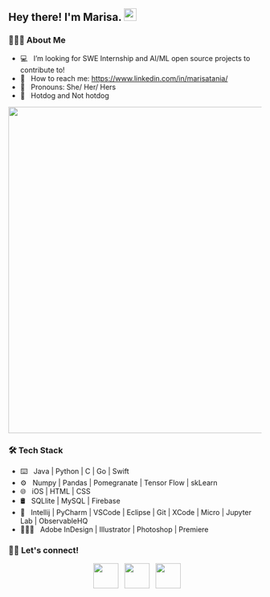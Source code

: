 <h2> Hey there! I'm Marisa. <img src="https://github.com/souvikguria98/souvikguria98/blob/master/Hi.gif" width="25"></h2>

<h3> 👩🏻‍💻 About Me </h3>

- 💻 &nbsp; I’m looking for SWE Internship and AI/ML open source projects to contribute to!
- 💬 &nbsp; How to reach me: https://www.linkedin.com/in/marisatania/
- 🦄 &nbsp; Pronouns: She/ Her/ Hers
- 🌭 &nbsp; Hotdog and Not hotdog

<img src="https://user-images.githubusercontent.com/60201466/129272454-0ffe351c-3dc4-467a-889f-3ea01e5c1860.gif" width="650">

<h3>🛠 Tech Stack</h3>

- ⌨️ &nbsp; Java | Python | C | Go | Swift  
- ⚙️ &nbsp; Numpy | Pandas | Pomegranate | Tensor Flow | skLearn
- 🌐 &nbsp; iOS | HTML | CSS 
- 🛢 &nbsp; SQLlite | MySQL | Firebase
- 🔧 &nbsp; Intellij | PyCharm | VSCode | Eclipse | Git | XCode | Micro | Jupyter Lab | ObservableHQ
- 👩🏼‍🎨 &nbsp; Adobe InDesign | Illustrator | Photoshop | Premiere

<h3> 🤝🏻 Let's connect! </h3>

<p align="center">
&nbsp; <a href="https://www.linkedin.com/in/marisatania/" target="_blank" rel="noopener noreferrer"><img src="https://img.icons8.com/plasticine/100/000000/linkedin.png" width="50" /></a>
&nbsp; <a href="https://www.instagram.com/marisatania/" target="_blank" rel="noopener noreferrer"><img src="https://img.icons8.com/plasticine/100/000000/instagram-new.png" width="50" /></a>  
&nbsp; <a href="mailto:mt.marisatania@gmail.com" target="_blank" rel="noopener noreferrer"><img src="https://img.icons8.com/plasticine/100/000000/gmail.png"  width="50" /></a>
</p>

